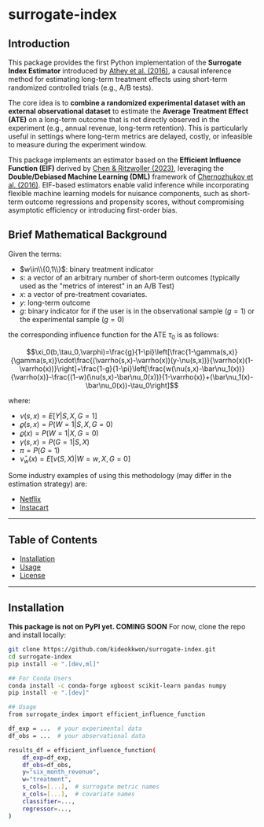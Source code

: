 # surrogate-index

<!-- Commented out for now since not on PyPI yet
[![PyPI - Version](https://img.shields.io/pypi/v/surrogate-index.svg)](https://pypi.org/project/surrogate-index)
[![PyPI - Python Version](https://img.shields.io/pypi/pyversions/surrogate-index.svg)](https://pypi.org/project/surrogate-index)
-->

## Introduction

This package provides the first Python implementation of the **Surrogate Index Estimator** introduced by [Athey et al. (2016)](https://arxiv.org/pdf/1603.09326), a causal inference method for estimating long-term treatment effects using short-term randomized controlled trials (e.g., A/B tests).

The core idea is to **combine a randomized experimental dataset with an external observational dataset** to estimate the **Average Treatment Effect (ATE)** on a long-term outcome that is not directly observed in the experiment (e.g., annual revenue, long-term retention). This is particularly useful in settings where long-term metrics are delayed, costly, or infeasible to measure during the experiment window.

This package implements an estimator based on the **Efficient Influence Function (EIF)** derived by [Chen & Ritzwoller (2023)](https://arxiv.org/pdf/2107.14405), leveraging the **Double/Debiased Machine Learning (DML)** framework of [Chernozhukov et al. (2016)](https://arxiv.org/abs/1608.00060). EIF-based estimators enable valid inference while incorporating flexible machine learning models for nuisance components, such as short-term outcome regressions and propensity scores, without compromising asymptotic efficiency or introducing first-order bias.

## Brief Mathematical Background

Given the terms:
- $w\in\\{0,1\\}$: binary treatment indicator 
- $s$: a vector of an arbitrary number of short-term outcomes (typically used as the "metrics of interest" in an A/B Test)
- $x$: a vector of pre-treatment covariates.
- $y$: long-term outcome
- $g$: binary indicator for if the user is in the observational sample ($g=1$) or the experimental sample ($g=0$)

the corresponding influence function for the ATE $\tau_0$ is as follows: 

$$\xi_0(b,\tau_0,\varphi)=\frac{g}{1-\pi}\left[\frac{1-\gamma(s,x)}{\gamma(s,x)}\cdot\frac{(\varrho(s,x)-\varrho(x))(y-\nu(s,x))}{\varrho(x)(1-\varrho(x))}\right]+\frac{1-g}{1-\pi}\left[\frac{w(\nu(s,x)-\bar\nu_1(x))}{\varrho(x)}-\frac{(1-w)(\nu(s,x)-\bar\nu_0(x))}{1-\varrho(x)}+(\bar\nu_1(x)-\bar\nu_0(x))-\tau_0\right]$$

where:
- $\nu(s,x)=E[Y|S,X,G=1]$
- $\varrho(s,x)=P(W=1|S,X,G=0)$
- $\varrho(x)=P(W=1|X,G=0)$
- $\gamma(s,x)=P(G=1|S,X)$
- $\pi=P(G=1)$
- $\bar\nu_w(x)=E[\nu(S,X)|W=w, X,G=0]$

Some industry examples of using this methodology (may differ in the estimation strategy) are:
- [Netflix](https://netflixtechblog.com/round-2-a-survey-of-causal-inference-applications-at-netflix-fd78328ee0bb)
- [Instacart](https://tech.instacart.com/instacarts-economics-team-using-surrogate-indices-to-estimate-long-run-heterogeneous-treatment-0bf7bc96c6e6)
---
## Table of Contents

- [Installation](#installation)
- [Usage](#usage)
- [License](#license)

---

## Installation

**This package is not on PyPI yet. COMING SOON** For now, clone the repo and install locally:

```bash
git clone https://github.com/kideokkwon/surrogate-index.git
cd surrogate-index
pip install -e ".[dev,ml]"

## For Conda Users
conda install -c conda-forge xgboost scikit-learn pandas numpy
pip install -e ".[dev]"

## Usage
from surrogate_index import efficient_influence_function

df_exp = ...  # your experimental data
df_obs = ...  # your observational data

results_df = efficient_influence_function(
    df_exp=df_exp,
    df_obs=df_obs,
    y="six_month_revenue",
    w="treatment",
    s_cols=[...],  # surrogate metric names
    x_cols=[...],  # covariate names
    classifier=...,
    regressor=...,
)
```
